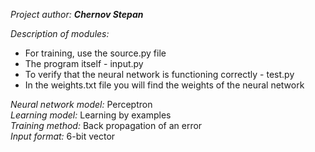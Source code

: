 *Project author:* ***Chernov Stepan***

*Description of modules:*
- For training, use the source.py file
- The program itself - input.py
- To verify that the neural network is functioning correctly - test.py
- In the weights.txt file you will find the weights of the neural network

*Neural network model:* Perceptron  
*Learning model:*       Learning by examples  
*Training method:*      Back propagation of an error  
*Input format:*         6-bit vector  

